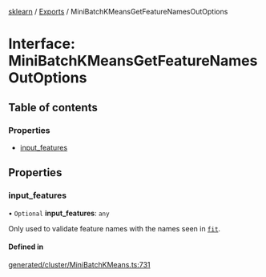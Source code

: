 [sklearn](../readme.md) / [Exports](../modules.md) / MiniBatchKMeansGetFeatureNamesOutOptions

# Interface: MiniBatchKMeansGetFeatureNamesOutOptions

## Table of contents

### Properties

- [input\_features](MiniBatchKMeansGetFeatureNamesOutOptions.md#input_features)

## Properties

### input\_features

• `Optional` **input\_features**: `any`

Only used to validate feature names with the names seen in [`fit`](#sklearn.cluster.MiniBatchKMeans.fit "sklearn.cluster.MiniBatchKMeans.fit").

#### Defined in

[generated/cluster/MiniBatchKMeans.ts:731](https://github.com/transitive-bullshit/scikit-learn-ts/blob/367336a/packages/sklearn/src/generated/cluster/MiniBatchKMeans.ts#L731)
